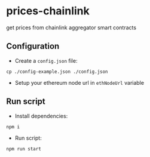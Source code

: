 # prices-chainlink
get prices from chainlink aggregator smart contracts

## Configuration
- Create a `config.json` file:
```
cp ./config-example.json ./config.json
```
- Setup your ethereum node url in `ethNodeUrl` variable

## Run script
- Install dependencies:
```
npm i
```

- Run script:
```
npm run start
```
